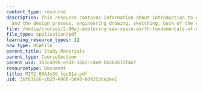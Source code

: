 ```yaml
---
content_type: resource
description: This resource contains information about introduction to engineering
  and the design process, engineering drawing, sketching, back of the envelope calculations.
file: /media/courses/2-00aj-exploring-sea-space-earth-fundamentals-of-engineering-design-spring-2009/36f811c6cb20e9865d488d4253da2ea1_MIT2_00AJs09_lec01a.pdf
file_type: application/pdf
learning_resource_types: []
ocw_type: OCWFile
parent_title: Study Materials
parent_type: CourseSection
parent_uid: 303c499b-e5d2-36b1-cde0-bb36d615f4e7
resourcetype: Document
title: MIT2_00AJs09_lec01a.pdf
uid: 36f811c6-cb20-e986-5d48-8d4253da2ea1
---
```

